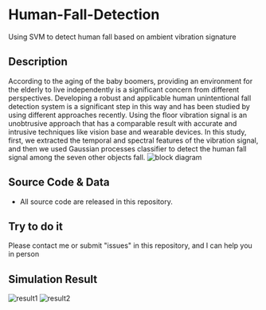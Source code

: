 # Human-Fall-Detection
Using SVM to detect human fall based on ambient vibration signature
## Description
According to the aging of the baby boomers, providing an environment for the elderly to live independently is a significant concern from different perspectives. Developing a robust and applicable human unintentional fall detection system is a significant step in this way and has been studied by using different approaches recently. Using the floor vibration signal is an unobtrusive approach that has a comparable result with accurate and intrusive techniques like vision base and wearable devices. In this study, first, we extracted the temporal and spectral features of the vibration signal, and then we used Gaussian processes classifier to detect the human fall signal among the seven other objects fall.
![block diagram](https://user-images.githubusercontent.com/74077380/100005015-8f4ad300-2ddd-11eb-87ac-233a45a6f602.png)

## Source Code & Data
* All source code are released in this repository.
## Try to do it
Please contact me or submit "issues" in this repository, and I can help you in person


## Simulation Result
![result1](https://user-images.githubusercontent.com/74077380/100154917-9fd17b00-2ebb-11eb-83e1-c8c5f9582054.png)
![result2](https://user-images.githubusercontent.com/74077380/100154943-a829b600-2ebb-11eb-993e-2d3a7dee3098.png)
